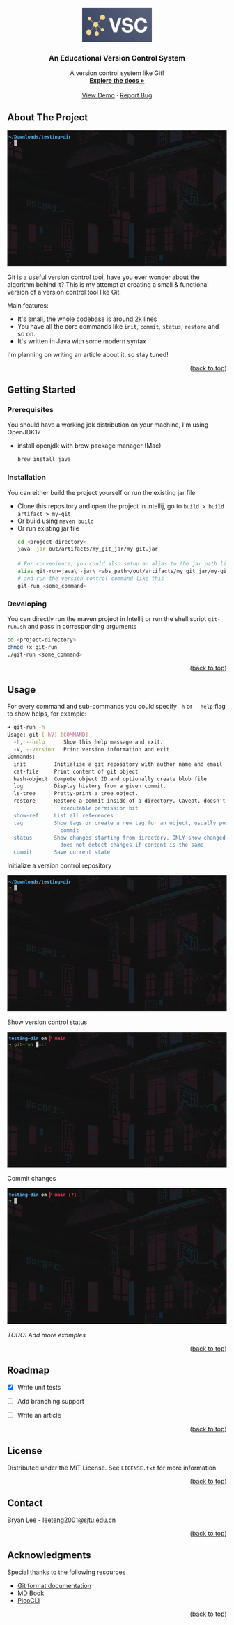 <div id="top"></div>

<!-- PROJECT HEADER -->
<br />

<div align="center">
  <a href="https://github.com/othneildrew/Best-README-Template">
    <img src="doc/img/logo.png" alt="Logo" width="160" height="80">
  </a>

<h3 align="center">An Educational Version Control System</h3>

<p align="center">
    A version control system like Git!
    <br />
    <a href="#"><strong>Explore the docs »</strong></a>
    <br />
    <br />
    <a href="#Usage">View Demo</a>
    ·
    <a href="#">Report Bug</a>
  </p>

</div>

<!-- ABOUT THE PROJECT -->

## About The Project

![demo](doc/demo%201.gif)

Git is a useful version control tool, have you ever wonder about the algorithm behind it? This is my attempt at creating a small & functional version of a version control tool like Git.

Main features:

* It's small, the whole codebase is around 2k lines
* You have all the core commands like `init`, `commit`, `status`, `restore` and so on.
* It's written in Java with some modern syntax

I'm planning on writing an article about it, so stay tuned!

<p align="right">(<a href="#top">back to top</a>)</p>

<!-- GETTING STARTED -->

## Getting Started

### Prerequisites

You should have a working jdk distribution on your machine, I'm using OpenJDK17

* install openjdk with brew package manager (Mac)
  
  ```sh
  brew install java
  ```

### Installation

You can either build the project yourself or run the existing jar file

* Clone this repository and open the project in intellij, go to `build > build artifact > my-git`
* Or build using `maven build`
* Or run existing jar file
  ```sh 
  cd <project-directory>
  java -jar out/artifacts/my_git_jar/my-git.jar
  
  # For convenience, you could also setup an alias to the jar path like this
  alias git-run=java\ -jar\ <abs_path>/out/artifacts/my_git_jar/my-git.jar
  # and run the version control command like this
  git-run <some_command>
  ```

### Developing

You can directly run the maven project in Intellij or run the shell script `git-run.sh` and pass in corresponding arguments

  ```sh 
  cd <project-directory>
  chmod +x git-run
  ./git-run <some_command>
  ```

<p align="right">(<a href="#top">back to top</a>)</p>

<!-- USAGE EXAMPLES -->

## Usage

For every command and sub-commands you could specify `-h` or `--help` flag to show helps, for example:

```sh
➜ git-run -h
Usage: git [-hV] [COMMAND]
  -h, --help      Show this help message and exit.
  -V, --version   Print version information and exit.
Commands:
  init         Initialise a git repository with author name and email
  cat-file     Print content of git object
  hash-object  Compute object ID and optionally create blob file
  log          Display history from a given commit.
  ls-tree      Pretty-print a tree object.
  restore      Restore a commit inside of a directory. Caveat, doesn't restore
                 executable permission bit
  show-ref     List all references
  tag          Show tags or create a new tag for an object, usually pointing to
                 commit
  status       Show changes starting from directory, ONLY show changed files,
                 does not detect changes if content is the same
  commit       Save current state
```

Initialize a version control repository

![Init Demo](doc/init.gif)

Show version control status

![Status Demo](doc/status.gif)

Commit changes

![Commit Demo](doc/commit.gif)

_TODO: Add more examples_

<p align="right">(<a href="#top">back to top</a>)</p>


<!-- ROADMAP -->

## Roadmap

- [x] Write unit tests
- [ ] Add branching support
- [ ] Write an article


<p align="right">(<a href="#top">back to top</a>)</p>

<!-- LICENSE -->

## License

Distributed under the MIT License. See `LICENSE.txt` for more information.

<p align="right">(<a href="#top">back to top</a>)</p>

<!-- CONTACT -->

## Contact

Bryan Lee - leeteng2001@sjtu.edu.cn

<!-- Project Link: [https://github.com/your_username/repo_name](https://github.com/your_username/repo_name) -->

<p align="right">(<a href="#top">back to top</a>)</p>

<!-- ACKNOWLEDGMENTS -->

## Acknowledgments

Special thanks to the following resources

* [Git format documentation](https://github.com/git/git/tree/master/Documentation/technical)
* [MD Book](https://github.com/rust-lang/mdBook)
* [PicoCLI](https://picocli.info/)

<p align="right">(<a href="#top">back to top</a>)</p>

